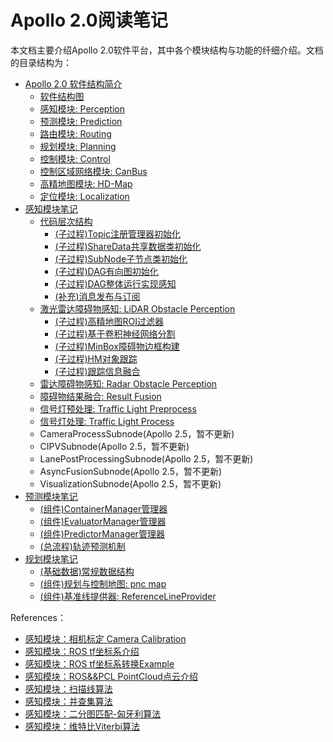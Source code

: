 # Apollo 2.0阅读笔记

本文档主要介绍Apollo 2.0软件平台，其中各个模块结构与功能的纤细介绍。文档的目录结构为：

- [Apollo 2.0 软件结构简介](https://github.com/YannZyl/Apollo-Note/blob/master/docs/apollo_software_arch.md)
	- [软件结构图](https://github.com/YannZyl/Apollo-Note/blob/master/docs/apollo_software_arch.md/#软件结构图)
	- [感知模块: Perception](https://github.com/YannZyl/Apollo-Note/blob/master/docs/apollo_software_arch.md/#感知模块)
	- [预测模块: Prediction](https://github.com/YannZyl/Apollo-Note/blob/master/docs/apollo_software_arch.md/#预测模块)
	- [路由模块: Routing](https://github.com/YannZyl/Apollo-Note/blob/master/docs/apollo_software_arch.md/#路由模块)
	- [规划模块: Planning](https://github.com/YannZyl/Apollo-Note/blob/master/docs/apollo_software_arch.md/#规划模块)
	- [控制模块: Control](https://github.com/YannZyl/Apollo-Note/blob/master/docs/apollo_software_arch.md/#控制模块)
	- [控制区域网络模块: CanBus](https://github.com/YannZyl/Apollo-Note/blob/master/docs/apollo_software_arch.md/#控制区域网络模块)
	- [高精地图模块: HD-Map](https://github.com/YannZyl/Apollo-Note/blob/master/docs/apollo_software_arch.md/#高精地图模块)
	- [定位模块: Localization](https://github.com/YannZyl/Apollo-Note/blob/master/docs/apollo_software_arch.md/#定位模块)
- [感知模块笔记](https://github.com/YannZyl/Apollo-Note/blob/master/docs/perception/perception_arch.md)
	- [代码层次结构](https://github.com/YannZyl/Apollo-Note/blob/master/docs/perception/perception_software_arch.md)
		- [(子过程)Topic注册管理器初始化](https://github.com/YannZyl/Apollo-Note/blob/master/docs/perception/perception_software_arch.md/#注册管理器初始化)
		- [(子过程)ShareData共享数据类初始化](https://github.com/YannZyl/Apollo-Note/blob/master/docs/perception/perception_software_arch.md/#共享数据类初始化)
		- [(子过程)SubNode子节点类初始化](https://github.com/YannZyl/Apollo-Note/blob/master/docs/perception/perception_software_arch.md/#子节点类初始化)
		- [(子过程)DAG有向图初始化](https://github.com/YannZyl/Apollo-Note/blob/master/docs/perception/perception_software_arch.md/#有向图初始化)
		- [(子过程)DAG整体运行实现感知](https://github.com/YannZyl/Apollo-Note/blob/master/docs/perception/perception_software_arch.md/#DAG运行)
		- [(补充)消息发布与订阅](https://github.com/YannZyl/Apollo-Note/blob/master/docs/perception/perception_software_arch.md/#消息发布与接收)
	- [激光雷达障碍物感知: LiDAR Obstacle Perception](https://github.com/YannZyl/Apollo-Note/blob/master/docs/perception/obstacles_lidar_arch.md)
		- [(子过程)高精地图ROI过滤器](https://github.com/YannZyl/Apollo-Note/blob/master/docs/perception/obstacles_lidar_1_hdmap.md)
		- [(子过程)基于卷积神经网络分割](https://github.com/YannZyl/Apollo-Note/blob/master/docs/perception/obstacles_lidar_2_cnn.md)
		- [(子过程)MinBox障碍物边框构建](https://github.com/YannZyl/Apollo-Note/blob/master/docs/perception/obstacles_lidar_3_minibox.md)
		- [(子过程)HM对象跟踪](https://github.com/YannZyl/Apollo-Note/blob/master/docs/perception/obstacles_lidar_4_hmtrack.md)
		- [(子过程)跟踪信息融合](https://github.com/YannZyl/Apollo-Note/blob/master/docs/perception/obstacles_lidar_5_fusion.md)
	- [雷达障碍物感知: Radar Obstacle Perception](https://github.com/YannZyl/Apollo-Note/blob/master/docs/perception/obstacles_radar_arch.md)
	- [障碍物结果融合: Result Fusion](https://github.com/YannZyl/Apollo-Note/blob/master/docs/perception/obstacles_fusion_arch.md)
	- [信号灯预处理: Traffic Light Preprocess](https://github.com/YannZyl/Apollo-Note/blob/master/docs/perception/traffic_lights_preprocess.md)
	- [信号灯处理: Traffic Light Process](https://github.com/YannZyl/Apollo-Note/blob/master/docs/perception/traffic_lights_process.md)
	- CameraProcessSubnode(Apollo 2.5，暂不更新)
	- CIPVSubnode(Apollo 2.5，暂不更新)
	- LanePostProcessingSubnode(Apollo 2.5，暂不更新)
	- AsyncFusionSubnode(Apollo 2.5，暂不更新)
	- VisualizationSubnode(Apollo 2.5，暂不更新)
- [预测模块笔记](https://github.com/YannZyl/Apollo-Note/blob/master/docs/prediction/prediction_arch.md)
	- [(组件)ContainerManager管理器](https://github.com/YannZyl/Apollo-Note/blob/master/docs/prediction/container_manager.md)
	- [(组件)EvaluatorManager管理器](https://github.com/YannZyl/Apollo-Note/blob/master/docs/prediction/evaluator_manager.md)
	- [(组件)PredictorManager管理器](https://github.com/YannZyl/Apollo-Note/blob/master/docs/prediction/predictor_manager.md)
	- [(总流程)轨迹预测机制](https://github.com/YannZyl/Apollo-Note/blob/master/docs/prediction/prediction_progress.md)
- [规划模块笔记](https://github.com/YannZyl/Apollo-Note/blob/master/docs/planning/planning_arch.md)
	- [(基础数据)常规数据结构](https://github.com/YannZyl/Apollo-Note/blob/master/docs/planning/normal_struct.md)
	- [(组件)规划与控制地图: pnc map](https://github.com/YannZyl/Apollo-Note/blob/master/docs/planning/pnc_map.md)
	- [(组件)基准线提供器: ReferenceLineProvider](https://github.com/YannZyl/Apollo-Note/blob/master/docs/planning/reference_line_provider.md)

References：

- [感知模块：相机标定 Camera Calibration](https://blog.csdn.net/honyniu/article/details/51004397)
- [感知模块：ROS tf坐标系介绍](http://wiki.ros.org/tf/Tutorials#Learning_tf)
- [感知模块：ROS tf坐标系转换Example](http://wiki.ros.org/navigation/Tutorials/RobotSetup/TF)
- [感知模块：ROS&&PCL PointCloud点云介绍](http://wiki.ros.org/pcl/Overview)
- [感知模块：扫描线算法](https://www.jianshu.com/p/d9be99077c2b)
- [感知模块：并查集算法](https://www.cnblogs.com/shadowwalker9/p/5999029.html)
- [感知模块：二分图匹配-匈牙利算法](https://en.wikipedia.org/wiki/Hungarian_algorithm)
- [感知模块：维特比Viterbi算法](https://zh.wikipedia.org/wiki/%E7%BB%B4%E7%89%B9%E6%AF%94%E7%AE%97%E6%B3%95)
